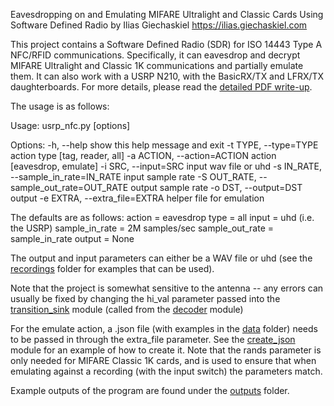 Eavesdropping on and Emulating MIFARE Ultralight and Classic Cards Using Software Defined Radio 
by Ilias Giechaskiel
https://ilias.giechaskiel.com

This project contains a Software Defined Radio (SDR) for ISO 14443 Type A NFC/RFID communications. Specifically, it can eavesdrop and decrypt MIFARE Ultralight and Classic 1K communications and partially emulate them. It can also work with a USRP N210, with the BasicRX/TX and LFRX/TX daughterboards. For more details, please read the [detailed PDF write-up](report/report.pdf).


The usage is as follows:

Usage: usrp_nfc.py [options]

Options:
  -h, --help            show this help message and exit
  -t TYPE, --type=TYPE  action type [tag, reader, all]
  -a ACTION, --action=ACTION
                        action [eavesdrop, emulate]
  -i SRC, --input=SRC   input wav file or uhd
  -s IN_RATE, --sample_in_rate=IN_RATE
                        input sample rate
  -S OUT_RATE, --sample_out_rate=OUT_RATE
                        output sample rate
  -o DST, --output=DST  output
  -e EXTRA, --extra_file=EXTRA
                        helper file for emulation
						
						
The defaults are as follows:
action = eavesdrop
type = all
input = uhd (i.e. the USRP)
sample_in_rate = 2M samples/sec
sample_out_rate = sample_in_rate
output = None

The output and input parameters can either be a WAV file or uhd (see the [recordings](recordings) folder for examples that can be used).

Note that the project is somewhat sensitive to the antenna -- any errors can usually be fixed by changing the hi_val parameter passed into the [transition_sink](code/transition_sink.py) module (called from the [decoder](code/decoder.py) module)

For the emulate action, a .json file (with examples in the [data](data) folder) needs to be passed in through the extra_file parameter. See the [create_json](code/create_json.py) module for an example of how to create it. Note that the rands parameter is only needed for MIFARE Classic 1K cards, and is used to ensure that when emulating against a recording (with the input switch) the parameters match. 

Example outputs of the program are found under the [outputs](outputs) folder.